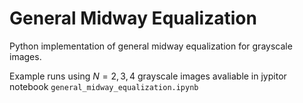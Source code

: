 # General Midway Equalization

Python implementation of general midway equalization for grayscale images.

Example runs using $N={2,3,4}$ grayscale images avaliable in jypitor notebook
`general_midway_equalization.ipynb`


